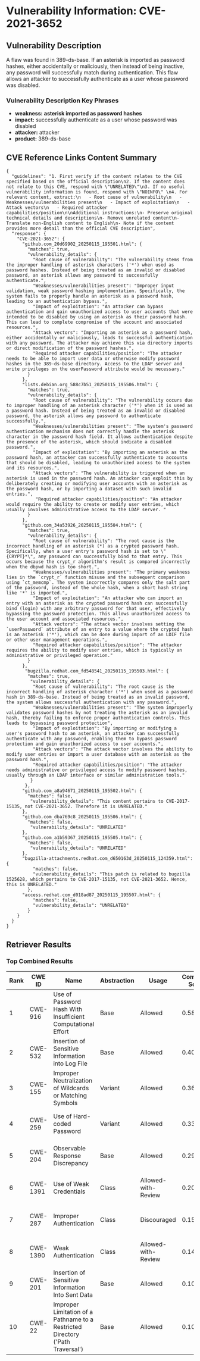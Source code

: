 # Vulnerability Information: CVE-2021-3652

## Vulnerability Description
A flaw was found in 389-ds-base. If an asterisk is imported as password hashes, either accidentally or maliciously, then instead of being inactive, any password will successfully match during authentication. This flaw allows an attacker to successfully authenticate as a user whose password was disabled.

### Vulnerability Description Key Phrases
- **weakness:** **asterisk imported as password hashes**
- **impact:** successfully authenticate as a user whose password was disabled
- **attacker:** attacker
- **product:** 389-ds-base

## CVE Reference Links Content Summary
```
{
  "guidelines": "1. First verify if the content relates to the CVE specified based on the official description\n2. If the content does not relate to this CVE, respond with \"UNRELATED\"\n3. If no useful vulnerability information is found, respond with \"NOINFO\" \n4. For relevant content, extract:\n   - Root cause of vulnerability\n   - Weaknesses/vulnerabilities present\n   - Impact of exploitation\n   - Attack vectors\n   - Required attacker capabilities/position\n\nAdditional instructions:\n- Preserve original technical details and descriptions\n- Remove unrelated content\n- Translate non-English content to English\n- Note if the content provides more detail than the official CVE description",
  "response": {
    "CVE-2021-3652": {
      "github.com_20d69902_20250115_195501.html": {
        "matches": true,
        "vulnerability_details": {
          "Root cause of vulnerability": "The vulnerability stems from the improper handling of asterisk characters ('*') when used as password hashes. Instead of being treated as an invalid or disabled password, an asterisk allows any password to successfully authenticate.",
          "Weaknesses/vulnerabilities present": "Improper input validation, weak password hashing implementation. Specifically, the system fails to properly handle an asterisk as a password hash, leading to an authentication bypass.",
          "Impact of exploitation": "An attacker can bypass authentication and gain unauthorized access to user accounts that were intended to be disabled by using an asterisk as their password hash. This can lead to complete compromise of the account and associated resources.",
          "Attack vectors": "Importing an asterisk as a password hash, either accidentally or maliciously, leads to successful authentication with any password. The attacker may achieve this via directory imports or direct modification of the password hashes.",
          "Required attacker capabilities/position": "The attacker needs to be able to import user data or otherwise modify password hashes in the 389-ds-base directory. Access to the LDAP server and write privileges on the userPassword attribute would be necessary."
        }
      },
      "lists.debian.org_588c7b51_20250115_195506.html": {
        "matches": true,
        "vulnerability_details": {
          "Root cause of vulnerability": "The vulnerability occurs due to improper handling of an asterisk character ('*') when it is used as a password hash. Instead of being treated as an invalid or disabled password, the asterisk allows any password to authenticate successfully.",
          "Weaknesses/vulnerabilities present": "The system's password authentication mechanism does not correctly handle the asterisk character in the password hash field. It allows authentication despite the presence of the asterisk, which should indicate a disabled password.",
          "Impact of exploitation": "By importing an asterisk as the password hash, an attacker can successfully authenticate to accounts that should be disabled, leading to unauthorized access to the system and its resources.",
          "Attack vectors": "The vulnerability is triggered when an asterisk is used in the password hash. An attacker can exploit this by deliberately creating or modifying user accounts with an asterisk as the password hash, or by importing a dataset with such invalid entries.",
           "Required attacker capabilities/position": "An attacker would require the ability to create or modify user entries, which usually involves administrative access to the LDAP server. "
        }
      },
      "github.com_34a53926_20250115_195504.html": {
        "matches": true,
        "vulnerability_details": {
          "Root cause of vulnerability": "The root cause is the incorrect handling of an asterisk (*) as a crypted password hash. Specifically, when a user entry's password hash is set to \"{CRYPT}*\", any password can successfully bind to that entry. This occurs because the crypt_r algorithm's result is compared incorrectly when the dbpwd hash is too short.",
          "Weaknesses/vulnerabilities present": "The primary weakness lies in the `crypt_r` function misuse and the subsequent comparison using `ct_memcmp`. The system incorrectly compares only the salt part of the password, instead of the whole hash, when a short hash string like '*' is imported.",
          "Impact of exploitation": "An attacker who can import an entry with an asterisk as the crypted password hash can successfully bind (login) with any arbitrary password for that user, effectively bypassing the password protection. This allows unauthorized access to the user account and associated resources.",
          "Attack vectors": "The attack vector involves setting the `userPassword` attribute of an entry to a value where the crypted hash is an asterisk ('*'), which can be done during import of an LDIF file or other user management operations.",
          "Required attacker capabilities/position": "The attacker requires the ability to modify user entries, which is typically an administrative or privileged operation."
        }
      },
       "bugzilla.redhat.com_fd548541_20250115_195503.html": {
        "matches": true,
         "vulnerability_details": {
          "Root cause of vulnerability": "The root cause is the incorrect handling of asterisk character ('*') when used as a password hash in 389-ds-base. Instead of being treated as an invalid password, the system allows successful authentication with any password.",
          "Weaknesses/vulnerabilities present": "The system improperly validates password hashes by not treating the asterisk as an invalid hash, thereby failing to enforce proper authentication controls. This leads to bypassing password protection",
          "Impact of exploitation": "By importing or modifying a user's password hash to an asterisk, an attacker can successfully authenticate with any password, enabling them to bypass password protection and gain unauthorized access to user accounts.",
          "Attack vectors": "The attack vector involves the ability to modify user entries or import a user database with an asterisk as the password hash.",
          "Required attacker capabilities/position": "The attacker needs administrative or privileged access to modify password hashes, usually through an LDAP interface or similar administration tools."
         }
       },
      "github.com_a8a94671_20250115_195502.html": {
        "matches": false,
         "vulnerability_details": "This content pertains to CVE-2017-15135, not CVE-2021-3652. Therefore it is UNRELATED."
      },
      "github.com_dba769c8_20250115_195506.html": {
        "matches": false,
         "vulnerability_details": "UNRELATED"
      },
      "github.com_a1b59367_20250115_195505.html": {
        "matches": false,
         "vulnerability_details": "UNRELATED"
      },
      "bugzilla-attachments.redhat.com_d650163d_20250115_124359.html": {
          "matches": false,
          "vulnerability_details": "This patch is related to bugzilla 1525628, which pertains to CVE-2017-15135, not CVE-2021-3652. Hence, this is UNRELATED."
        },
      "access.redhat.com_d018ad87_20250115_195507.html": {
          "matches": false,
          "vulnerability_details": "UNRELATED"
        }
    }
  }
}
```

## Retriever Results

### Top Combined Results

| Rank | CWE ID | Name | Abstraction | Usage | Combined Score | Retrievers | Individual Scores |
|------|--------|------|-------------|-------|---------------|------------|-------------------|
| 1 | CWE-916 | Use of Password Hash With Insufficient Computational Effort | Base | Allowed | 0.5861 | dense, sparse, graph | dense: 0.550, sparse: 0.205, graph: 0.541 |
| 2 | CWE-532 | Insertion of Sensitive Information into Log File | Base | Allowed | 0.4058 | sparse, graph | sparse: 0.190, graph: 0.832 |
| 3 | CWE-155 | Improper Neutralization of Wildcards or Matching Symbols | Variant | Allowed | 0.3658 | sparse, graph | sparse: 0.425, graph: 0.429 |
| 4 | CWE-259 | Use of Hard-coded Password | Variant | Allowed | 0.3304 | dense, sparse | dense: 0.505, sparse: 0.184 |
| 5 | CWE-204 | Observable Response Discrepancy | Base | Allowed | 0.2988 | sparse, graph | sparse: 0.190, graph: 0.532 |
| 6 | CWE-1391 | Use of Weak Credentials | Class | Allowed-with-Review | 0.2035 | dense, sparse | dense: 0.495, sparse: 0.172 |
| 7 | CWE-287 | Improper Authentication | Class | Discouraged | 0.1577 | dense, sparse | dense: 0.489, sparse: 0.188 |
| 8 | CWE-1390 | Weak Authentication | Class | Allowed-with-Review | 0.1488 | sparse, graph | sparse: 0.205, graph: 0.380 |
| 9 | CWE-201 | Insertion of Sensitive Information Into Sent Data | Base | Allowed | 0.1033 | sparse | sparse: 0.181 |
| 10 | CWE-22 | Improper Limitation of a Pathname to a Restricted Directory ('Path Traversal') | Base | Allowed | 0.1019 | sparse | sparse: 0.178 |

